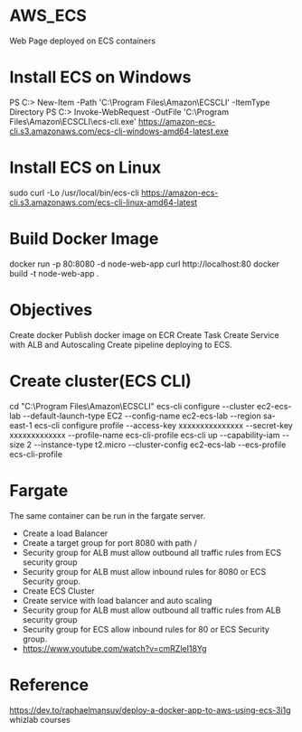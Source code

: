 # AWS_ECS
Web Page deployed on ECS containers

# Install ECS on Windows
PS C:\> New-Item -Path 'C:\Program Files\Amazon\ECSCLI' -ItemType Directory
PS C:\> Invoke-WebRequest -OutFile 'C:\Program Files\Amazon\ECSCLI\ecs-cli.exe' https://amazon-ecs-cli.s3.amazonaws.com/ecs-cli-windows-amd64-latest.exe

# Install ECS on Linux
sudo curl -Lo /usr/local/bin/ecs-cli https://amazon-ecs-cli.s3.amazonaws.com/ecs-cli-linux-amd64-latest

# Build Docker Image
docker run -p 80:8080 -d node-web-app
curl http://localhost:80
docker build -t node-web-app .

# Objectives
Create docker
Publish docker image on ECR
Create Task
Create Service with ALB and Autoscaling
Create pipeline deploying to ECS.

# Create cluster(ECS CLI)
cd  "C:\Program Files\Amazon\ECSCLI\"
ecs-cli configure --cluster ec2-ecs-lab --default-launch-type EC2 --config-name ec2-ecs-lab --region sa-east-1
ecs-cli configure profile --access-key xxxxxxxxxxxxxxx --secret-key xxxxxxxxxxxxx --profile-name ecs-cli-profile
ecs-cli up --capability-iam --size 2 --instance-type t2.micro --cluster-config ec2-ecs-lab --ecs-profile ecs-cli-profile

# Fargate
The same container can be run in the fargate server.
- Create a load Balancer
- Create a target group for port 8080 with path /
- Security group for ALB must allow outbound all traffic rules from ECS security group
- Security group for ALB must allow inbound rules for 8080 or ECS Security group.
- Create ECS Cluster
- Create service with load balancer and auto scaling
- Security group for ALB must allow outbound all traffic rules from ALB security group
- Security group for ECS allow inbound rules for 80 or ECS Security group.
- https://www.youtube.com/watch?v=cmRZleI18Yg

# Reference
https://dev.to/raphaelmansuy/deploy-a-docker-app-to-aws-using-ecs-3i1g
whizlab courses